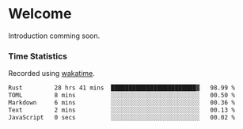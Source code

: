 # Welcome

Introduction comming soon.

### Time Statistics
Recorded using [wakatime](wakatime.com).

<!--START_SECTION:waka-->
```txt
Rust         28 hrs 41 mins  ████████████████████████▓   98.99 %
TOML         8 mins          ░░░░░░░░░░░░░░░░░░░░░░░░░   00.50 %
Markdown     6 mins          ░░░░░░░░░░░░░░░░░░░░░░░░░   00.36 %
Text         2 mins          ░░░░░░░░░░░░░░░░░░░░░░░░░   00.13 %
JavaScript   0 secs          ░░░░░░░░░░░░░░░░░░░░░░░░░   00.02 %
```
<!--END_SECTION:waka-->

